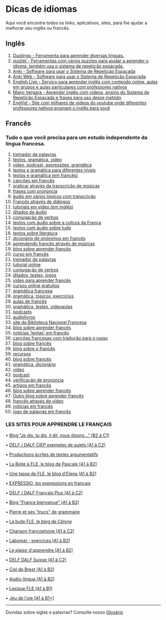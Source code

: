 # Dicas de idiomas
Aqui você encontra todos os links, aplicativos, sites, para lhe ajudar a melhorar seu inglês ou francês.

## Inglês

1. [Duolingo - Ferramenta para aprender diversas linguas.](https://pt.duolingo.com)
2. [quizlet - Ferramentas com vários puzzles para ajudar a aprender o idioma, também usa o sistema de repetição espaçada.](https://quizlet.com)
3. [Anki - Software para usar o Sistema de Repetição Espaçada](https://www.ankiapp.com)
4. [Anki Web - Software para usar o Sistema de Repetição Espaçada](https://ankiweb.net/about)
5. [English Live - Serviço para aprender inglês com conteúdo online, aulas em grupos e aulas particulares com professores nativos](https://englishlive.ef.com/pt-br/)
6. [Mairo Vergara - Aprender inglês com vídeos, ensino do Sistema de Repetição Espaçada e frases para uso desse metódo](https://www.mairovergara.com)
7. [EngVid - Site com milhares de videos do youtube onde diferentes professores nativos ensinam o inglês para você](https://www.engvid.com)

## Francês
### Tudo o que você precisa para um estudo independente da língua francesa.
1. [treinador de palavras](https://www.conande.com)
2. [textos, gramática, video](https://www.podcastfrancaisfacile.com)
3. [vídeo, podcast, expressões, gramática](https://www.francaisavecpierre.com)
4. [textos e gramática para diferentes níveis](https://www.bonjourdefrance.com)
5. [textos e gramática (em francês)](https://www.apprendre.tv5monde.com)
6. [canções em francês](https://www.chansonsfle.blogspot.ru)
7. [praticar através da transcrição de músicas](https://fr.lyricstraining.com/fr)
8. [frases com pronúncia](https://www.loecsen.com/fr/cours-francais)
9. [áudio em vários tópicos com transcrição](https://www.canalacademie.com/apprendre)
10. [Francês através de diálogos](https://www.francebienvenue1.wordpress.com)
11. [tutoriais em vídeo (em inglês)](https://www.ranska.org)
12. [ditados de áudio](https://www.fondationpgl.ca/audio)
13. [conjugação de verbos](https://www.leconjugueur.lefigaro.fr)
14. [textos com áudio sobre a cultura da França](https://www.laguinguette.com)
15. [textos com áudio sobre tudo](https://lab.chass.utoronto.ca/rescentre/french)
16. [textos sobre literatura](https://www.alalettre.com)
17. [dicionário de sinônimos em francês](https://www.dictionnaire-synonymes.com)
18. [aprendendo francês através de músicas](https://www.danslairdutemps.ca) 
19. [blog sobre aprender francês](https://www.nathaliefle.com)
20. [curso em francês](https://www.elearningfrench.com) 
21. [treinador de palavras](https://www.conande.com)
22. [tutorial online](https://www.le-francais.ru)
23. [conjugação de verbos](https://www.les-verbes.com)
24. [ditados, testes, jogos](https://www.bescherelle.com)
25. [video para aprender francês](https://www.french.about.com/od/videos)
26. [cursos online gratuitos](https://www.bonjour.com)
27. [gramática francesa](https://fr.tsedryk.ca)
28. [gramática, tópicos, exercícios](https://fr.prolingvo.info)
29. [aulas de francês](https://irgol.ru)
30. [gramática, testes, videoaulas](https://www.studyfrench.ru)
31. [podcasts](https://www.rfi.fr) 
32. [audiolivros](https://wwww.livreaudiogratuit.com) 
33. [site da Biblioteca Nacional Francesa](https://www.bnf.fr)
34. [blog sobre aprender francês](https://www.francoman.ru)
35. [notícias 'lentas' em francês](https://www.newsinslowfrench.com)
36. [canções francesas com tradução para o russo](https://fr.lyrsense.com)
37. [blog sobre francês](https://www.frenchblog.ru)
38. [blog sobre o francês](https://www.commeunefrancaise.com/blog)
39. [recursos](https://www.lewebpedagogique.com/ressources-fle) 
40. [blog sobre francês](https://www.francaisdenosregions.com)
41. [gramática, dicionário](https://www.ameliorersonfrancais.com)
42. [vídeo](https://www.frenchpod101.com) 
43. [podcast](https://www.radiolingua.com/coffeebreakfrench) 
44. [verificação de pronúncia](https://pt.forvo.com)
45. [artigos em francês](https://www.viedemerde.fr)
46. [blog sobre aprender francês](https://www.renchcrazy.com)
47. [Outro blog sobre aprender francês](https://www.frenchtogether.com) 
48. [francês através de vídeo](https://french.yabla.com) 
49. [notícias em francês](https://www.france24.com/fr)
50. [jogo de palavras em francês](https://babadum.com/play/?lang=5&game=1)

### LES SITES POUR APPRENDRE LE FRANÇAIS

 • [Blog "Je dis, tu dis, il dit, nous disons…" (B2 à C1)](https://francebienvenue2.com/)

• [DELF / DALF CIEP exemples de sujets (A1 à C2)](https://www.ciep.fr/delf-tout-public/exemples-des-sujets)

• [Productions écrites de textes argumentatifs](https://sites.google.com/site/francaislyceemarrakech2/)
 
• [La Boite à FLE, le blog de Pascale (A1 à B2)](https://laboiteafle.blogspot.com/)

• [Une tasse de FLE, le blog d'Elena (A1 à B2)](https://gabfle.blogspot.com/p/blog-page.html)

• [EXPRESSIO, les expressions en français](https://www.expressio.fr/)

• [DELF / DALF Français Plus (A1 à C2)](https://lewebpedagogique.com/delf-dalf/)

• [Blog "France bienvenue" (A1 à B2)](https://francebienvenue1.wordpress.com/)

• [Pierre et ses "trucs" de grammaire](https://www.francaisavecpierre.com/systeme-francais-) 

• [La bulle FLE, le blog de Célyne](https://www.labullefle.fr/)

• [Chanson francophone (A1 à C2)](https://enseigner.tv5monde.com/collection/paroles-de-…)

• [Labomat - exercices (A1 à B2)](https://www.scoop.it/t/sites-de-fle)

• [Le plaisir d'apprendre (A1 à B2)](https://www.leplaisirdapprendre.com/)

• [DELF DALF Suisse (A1 à C2)](https://delfdalf.ch/)

• [Ciel de Brest (A1 à B2)](https://www.ciel.fr/apprendre-francais/index.htm)

• [Audio-lingua (A1 à B2)](https://www.audio-lingua.eu/?lang=ru) 

• [Lexique FLE (A1 à B1)](https://lexiquefle.free.fr/)

• [Jeu de l'oie (A1 à B1+)](https://www.regles-de-jeux)

---
Duvidas sobre siglas e palavras? Consulte nosso [Glosário](https://github.com/ti-no-canada/imigracao-para-o-canada/blob/master/glossario.md)
